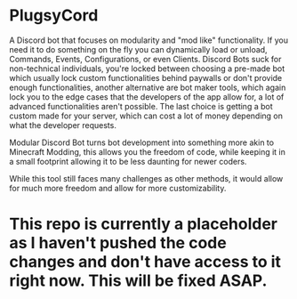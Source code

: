 # PlugsyCord
A Discord bot that focuses on modularity and "mod like" functionality. If you need it to do something on the fly you can dynamically load or unload, Commands, Events, Configurations, or even Clients.
Discord Bots suck for non-technical individuals, you're locked between choosing a pre-made bot which usually lock custom functionalities behind paywalls or don't provide enough functionalities, another alternative are bot maker tools, which again lock you to the edge cases that the developers of the app allow for, a lot of advanced functionalities aren't possible. The last choice is getting a bot custom made for your server, which can cost a lot of money depending on what the developer requests.

Modular Discord Bot turns bot development into something more akin to Minecraft Modding, this allows you the freedom of code, while keeping it in a small footprint allowing it to be less daunting for newer coders.

While this tool still faces many challenges as other methods, it would allow for much more freedom and allow for more customizability.

# This repo is currently a placeholder as I haven't pushed the code changes and don't have access to it right now. This will be fixed ASAP.
